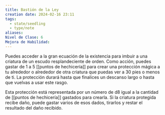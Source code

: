 ```yaml
---
title: Bastión de la Ley
creation date: 2024-02-16 23:11
tags:
  - state/seedling
  - type/note
aliases: 
Nivel de Clase: 6
Mejora de Habilidad:
---
```

Puedes acceder a la gran ecuación de la existencia para imbuir a una criatura de un escudo
resplandeciente de orden. Como acción, puedes gastar de 1 a 5 [[puntos de hechicería]] para crear una protección mágica a tu alrededor o alrededor de otra criatura que puedas ver a 30 pies o menos de ti. La protección durará hasta que finalices un descanso largo o hasta que vuelvas a usar este rasgo.

Esta protección está representada por un número de d8 igual a la cantidad de [[puntos de hechicería]] gastados para crearla. Si la criatura protegida recibe daño, puede gastar varios de esos dados, tirarlos y restar el resultado del daño recibido.


